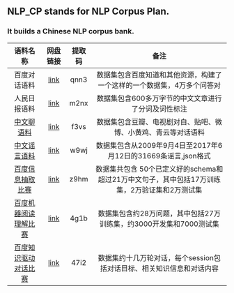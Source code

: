 ## NLP_CP stands for NLP Corpus Plan. 
### It builds a Chinese NLP corpus bank.

语料名称 | 网盘链接 | 提取码 | 备注 |
:-: | :-: | :-: | :-: |
百度对话语料 | [link](https://pan.baidu.com/s/1a2Rtp6MYlEGadek8rDhJ0g)  | qnn3 | 数据集包含百度知道和其他资源，构建了一个这样的一个数据集，4万多个问答对|
人民日报语料 | [link](https://pan.baidu.com/s/1DijAYtd7mLtnPzkbtClBDw)| m2nx | 数据集包含600多万字节的中文文章进行了分词及词性标注|
[中文聊语料](https://github.com/codemayq/chinese_chatbot_corpus) |[link](https://pan.baidu.com/s/1l_QBZGmKZmXqfdWYNNw6GQ)| f3vs | 数据集包含豆瓣、电视剧对白、贴吧、微博、小黄鸡、青云等对话语料 |
[中文谣言语料](https://github.com/thunlp/Chinese_Rumor_Dataset) |[link](https://pan.baidu.com/s/1TBzAddbeJqOTfcvQ2HMYaQ)| w9wj | 数据集包含从2009年9月4日至2017年6月12日的31669条谣言,json格式 |
[百度信息抽取比赛](http://lic2019.ccf.org.cn/kg)|[link](https://pan.baidu.com/s/1Gy57a0fSBnPYL4OdHp2BYw)| z9hm | 数据集共包含 50个已定义好的schema和超过21万中文句子，其中包括17万训练集，2万验证集和2万测试集 |
[百度机器阅读理解比赛](http://lic2019.ccf.org.cn/read)|[link](https://pan.baidu.com/s/1GhJi1KFwNTfVqYvz_hFDJg )| 4g1b | 数据集包含约28万问题，其中包括27万训练集，约3000开发集和7000测试集 |
[百度知识驱动对话比赛](http://lic2019.ccf.org.cn/talk)|[link](https://pan.baidu.com/s/1isoc8EpVKwkxBeDBcnvvqA)| 47i2 | 数据集约十几万轮对话，每个session包括对话目标、相关知识信息和对话内容|

